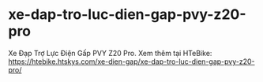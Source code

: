 # xe-dap-tro-luc-dien-gap-pvy-z20-pro
Xe Đạp Trợ Lực Điện Gấp PVY Z20 Pro. Xem thêm tại HTeBike: https://htebike.htskys.com/xe-dien-gap/xe-dap-tro-luc-dien-gap-pvy-z20-pro/
